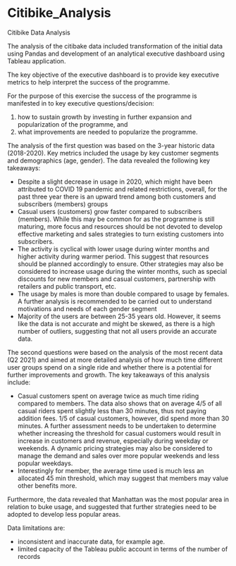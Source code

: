 # Citibike_Analysis

Citibike Data Analysis

The analysis of the citibake data included transformation of the initial data using Pandas and development of an analytical executive dashboard using Tableau application. 

The key objective of the executive dashboard is to provide key executive metrics to help interpret the success of the programme.

For the purpose of this exercise the success of the programme is manifested in to key executive questions/decision:

1) how to sustain growth by investing in further expansion and popularization of the programme, and
2) what improvements are needed to popularize the programme. 

The analysis of the first question was based on the 3-year historic data (2018-2020). Key metrics included the usage by key customer segments and demographics (age, gender). The data revealed the following key takeaways:

- Despite a slight decrease in usage in 2020, which might have been attributed to COVID 19 pandemic and related restrictions, overall, for the past three year there is an upward trend among both customers and subscribers (members) groups 
- Casual users (customers) grow faster compared to subscribers (members). While this may be common for as the programme is still maturing, more focus and resources should be not devoted to develop effective marketing and sales strategies to turn existing customers into subscribers. 
- The activity is cyclical with lower usage during winter months and higher activity during warmer period. This suggest that resources should be planned accordingly to ensure. Other strategies may also be considered to increase usage during the winter months, such as special discounts for new members and casual customers, partnership with retailers and public transport, etc. 
- The usage by males is more than double compared to usage by females. A further analysis is recommended to be carried out to understand motivations and needs of each gender segment 
- Majority of the users are between 25-35 years old. However, it seems like the data is not accurate and might be skewed, as there is a high number of outliers, suggesting that not all users provide an accurate data. 

The second questions were based on the analysis of the most recent data (Q2 2021) and aimed at more detailed analysis of how much time different user groups spend on a single ride and whether there is a potential for further improvements and growth. The key takeaways of this analysis include:

- Casual customers spent on average twice as much time riding compared to members. The data also shows that on average 4/5 of all casual riders spent slightly less than 30 minutes, thus not paying addition fees. 1/5 of casual customers, however, did spend more than 30 minutes. A further assessment needs to be undertaken to determine whether increasing the threshold for casual customers would result in increase in customers and revenue, especially during weekday or weekends. A dynamic pricing strategies may also be considered to manage the demand and sales over more popular weekends and less popular weekdays.
- Interestingly for member, the average time used is much less an allocated 45 min threshold, which may suggest that members may value other benefits more. 

Furthermore, the data revealed that Manhattan was the most popular area in relation to buke usage, and suggested that further strategies need to be adopted to develop less popular areas. 

Data limitations are:
- inconsistent and inaccurate data, for example age.
- limited capacity of the Tableau public account in terms of the number of records

